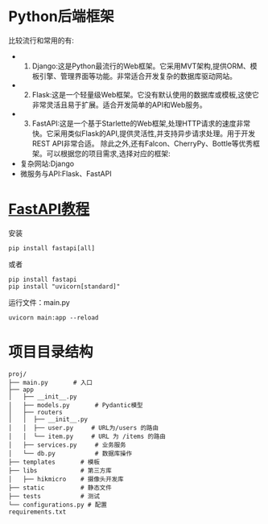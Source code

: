 
# Python后端框架

比较流行和常用的有:

- 1. Django:这是Python最流行的Web框架。它采用MVT架构,提供ORM、模板引擎、管理界面等功能。非常适合开发复杂的数据库驱动网站。
- 2. Flask:这是一个轻量级Web框架。它没有默认使用的数据库或模板,这使它非常灵活且易于扩展。适合开发简单的API和Web服务。 
- 3. FastAPI:这是一个基于Starlette的Web框架,处理HTTP请求的速度非常快。它采用类似Flask的API,提供灵活性,并支持异步请求处理。用于开发REST API非常合适。
除此之外,还有Falcon、CherryPy、Bottle等优秀框架。可以根据您的项目需求,选择对应的框架:
- 复杂网站:Django
- 微服务与API:Flask、FastAPI 

# [FastAPI教程](https://fastapi.tiangolo.com/tutorial/)

安装

    pip install fastapi[all]

或者

    pip install fastapi
    pip install "uvicorn[standard]"

运行文件：main.py 

    uvicorn main:app --reload
# 项目目录结构
```
proj/
├── main.py       # 入口
├── app          
│   ├── __init__.py
│   ├── models.py       # Pydantic模型
│   ├── routers       
│   │  ├── __init__.py 
│   │  ├── user.py     # URL为/users 的路由    
│   │  └── item.py     # URL 为 /items 的路由 
│   ├── services.py     # 业务服务
│   └── db.py           # 数据库操作   
├── templates       # 模板
├── libs            # 第三方库
│   ├── hikmicro    # 摄像头开发库
├── static          # 静态文件
├── tests           # 测试
└── configurations.py # 配置
requirements.txt
```